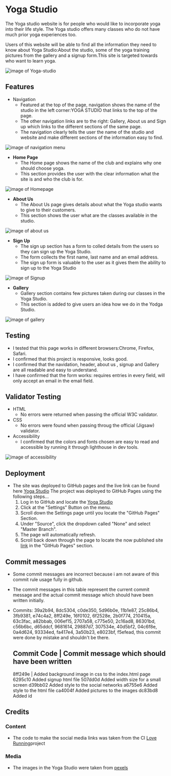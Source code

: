 # Yoga Studio

The Yoga studio website is for people who would like to incorporate yoga into their life style.
The Yoga studio offers many classes who do not have much prior yoga experiences too.

Users of this website will be able to find all the information they need to know about Yoga Studio:About the studio, some of the yoga training pictures from the gallery and a signup form.This site is targeted towards who want to learn yoga.

![image of Yoga-studio](https://github.com/surba778/yoga-studio/blob/main/assets/images/readme/preview.jpg)

## Features
- Navigation
  - Featured at the top of the page, navigation shows the name of the studio in the left corner:YOGA STUDIO that links to the top of the page.
  - The other navigation links are to the right: Gallery, About us and Sign up which links to the different sections of the same page.
  - The navigation clearly tells the user the name of the studio and website and make different sections of the information easy to find.

![image of navigation menu](https://github.com/surba778/yoga-studio/blob/main/assets/images/readme/navigationmenu-readme.jpg)

- **Home Page**
  - The Home page shows the name of the club and explains why one should choose yoga.
  - This section provides the user with the clear information what the site is and who the club is for.

![image of Homepage](https://github.com/surba778/yoga-studio/blob/main/assets/images/readme/homepage-readme.jpg)

- **About Us**
  - The About Us page gives details about what the Yoga studio wants to give to their customers.
  - This section shows the user what are the classes available in the studio.

![image of about us](https://github.com/surba778/yoga-studio/blob/main/assets/images/readme/aboutus-readme.jpg)
- **Sign Up**
  - The sign up section has a form to colled details from the users so they can sign up the Yoga Studio.
  - The form collects the first name, last name and an email address.
  - The sign up form is valuable to the user as it gives them the ability to sign up to the Yoga Studio
  
![image of Signup](https://github.com/surba778/yoga-studio/blob/main/assets/images/readme/signup-readme.jpg)

- **Gallery**
  - Gallery section contains few pictures taken during our classes in the Yoga Studio.
  - This section is added to give users an idea how we do in the Yodga Studio.

![image of gallery](https://github.com/surba778/yoga-studio/blob/main/assets/images/readme/gallery-readme.jpg)

## Testing
- I tested that this page works in different browsers:Chrome, Firefox, Safari.
- I confirmed that this project is responsive, looks good.
- I confirmed that the navidation, header, about us , signup and Gallery are all readable and easy to understand.
- I have confirmed that the form works: requires entries in every field, will only accept an email in the email field.

## Validator Testing
 - HTML
   - No errors were returned when passing the official W3C validator.
 - CSS
   - No errors were found when passing throug the official (Jigsaw) validator.
 - Accessibility
   - I confirmed that the colors and fonts chosen are easy to read and accessible by running it through lighthouse in dev tools.
   
![image of accessibility](https://github.com/surba778/yoga-studio/blob/main/assets/images/readme/accessibility-readme.jpg)

## Deployment
- The site was deployed to GitHub pages and the live link can be found here [Yoga Studio](https://surba778.github.io/yoga-studio/)
  The project was deployed to GitHub Pages using the following steps...
    1. Log in to GitHub and locate the [Yoga Studio](https://github.com/)
    2. Click at the "Settings" Button on the menu.
    3. Scroll down the Settings page until you locate the "GitHub Pages" Section.
    4. Under "Source", click the dropdown called "None" and select "Master Branch".
    5. The page will automatically refresh.
    6. Scroll back down through the page to locate the now published site [link](https://github.com/surba778/yoga-studio/settings/pages) in the "GitHub Pages" section.

## Commit messages
- Some commit messages are incorrect because i am not aware of this commit rule usage fully in github. 
- The commit messages in this table represent the current commit message and the actual commit message which should have been written initially.
- Commits: 39a2b94, 8dc5304, c0de350, 5d96b0e, 11b1e87, 25c86b4, 3fb9381, e74c4a2, 8ff249e, 16f0102, 6f2528e, 2b0f774, 210415a, 63c3fac, a82bbab, 006ef15, 2707a58, c775e50,
  2c16ad8, 86301bd, c56b6bc, d65ddcf, 9681614, 29887d7, 307534e, 40d5bf2, 04c6f8e, 0a4d624, 93334ed, fa417e4, 3a50b23, e8023bf, f5efead,    this commit were done by mistake and shouldn't be there.

  Commit Code  |   Commit message which should have been written
  --------------------------------------------------------------
  8ff249e      |   Added background image in css to the index.html page
  6295c10          Added signup html file
  507dd0d          Added width size for a small screen
  d39bb02          Added style to the social networks 
  a6755e6          Added style to the html file
  ca4004f          Added pictures to the images
  dc83bd8          Added id

## Credits
### Content
- The code to make the social media links was taken from the CI [Love Running](https://surba778.github.io/love-running/)project
### Media
- The images in the Yoga Studio were taken from [pexels](https://www.pexels.com/search/yoga/) 









  



  
